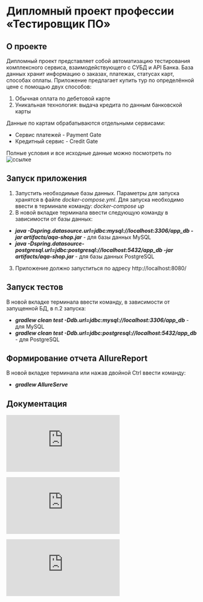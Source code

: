 # Дипломный проект профессии «Тестировщик ПО»
## О проекте
Дипломный проект представляет собой автоматизацию тестирования комплексного сервиса, взаимодействующего с СУБД и API Банка.
База данных хранит информацию о заказах, платежах, статусах карт, способах оплаты.
Приложение предлагает купить тур по определённой цене с помощью двух способов:

1. Обычная оплата по дебетовой карте
2. Уникальная технология: выдача кредита по данным банковской карты

Данные по картам обрабатываются отдельными сервисами:

* Сервис платежей - Payment Gate
* Кредитный сервис - Credit Gate

Полные условия и все исходные данные можно посмотреть по ![ссылке](https://github.com/netology-code/qa-diploma)
## Запуск приложения
1. Запустить необходимые базы данных. Параметры для запуска хранятся в файле *docker-compose.yml*. Для запуска необходимо ввести в терминале команду:
*docker-compose up*
2. В новой вкладке терминала ввести следующую команду в зависимости от базы данных:
* ***java -Dspring.datasource.url=jdbc:mysql://localhost:3306/app_db -jar artifacts/aqa-shop.jar*** - для базы данных MySQL
* ***java -Dspring.datasource-postgresql.url=jdbc:postgresql://localhost:5432/app_db -jar artifacts/aqa-shop.jar*** - для базы данных PostgreSQL
3. Приложение должно запуститься по адресу http://localhost:8080/

## Запуск тестов
В новой вкладке терминала ввести команду, в зависимости от запущенной БД, в п.2 запуска:
* ***gradlew clean test -Ddb.url=jdbc:mysql://localhost:3306/app_db*** - для MySQL
* ***gradlew clean test -Ddb.url=jdbc:postgresql://localhost:5432/app_db*** - для PostgreSQL

## Формирование отчета AllureReport
В новой вкладке терминала или нажав двойной Ctrl ввести команду:
* ***gradlew AllureServe***
## Документация
![План автоматизации тестирования веб-формы сервиса покупки туров интернет-банка](https://github.com/6apblra58/Diplom/blob/master/reports/Plan.md)

![Отчет о проведенном тестировании](https://github.com/6apblra58/Diplom/blob/master/reports/Report.md)

![Отчетный документ по итогам автоматизации](https://github.com/6apblra58/Diplom/blob/master/reports/Summary.md)
